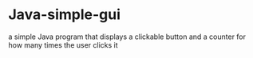# Java-simple-gui
a simple Java program that displays a clickable button and a counter for how many times the user clicks it
